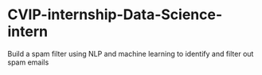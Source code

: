 # CVIP-internship-Data-Science-intern
Build a spam filter using NLP and machine learning to identify and filter out spam emails
